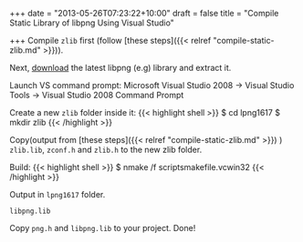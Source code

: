 +++
date = "2013-05-26T07:23:22+10:00"
draft = false
title = "Compile Static Library of libpng Using Visual Studio"

+++
Compile `zlib` first (follow [these steps]({{< relref "compile-static-zlib.md" >}})).


Next, [download](http://sourceforge.net/projects/libpng/files/libpng16/1.6.17/lpng1617.zip/download) the latest libpng (e.g) library and extract it.

Launch VS command prompt: Microsoft Visual Studio 2008 -> Visual Studio Tools -> Visual Studio 2008 Command Prompt

Create a new `zlib` folder inside it:
{{< highlight shell >}}
$ cd lpng1617
$ mkdir zlib
{{< /highlight >}}
<!--more-->
Copy(output from [these steps]({{< relref "compile-static-zlib.md" >}}) ) `zlib.lib`, `zconf.h` and `zlib.h` to the new zlib folder.

Build:
{{< highlight shell >}}
$ nmake /f scriptsmakefile.vcwin32
{{< /highlight >}}

Output in `lpng1617` folder.

    libpng.lib
    
Copy `png.h` and `libpng.lib` to your project. Done!